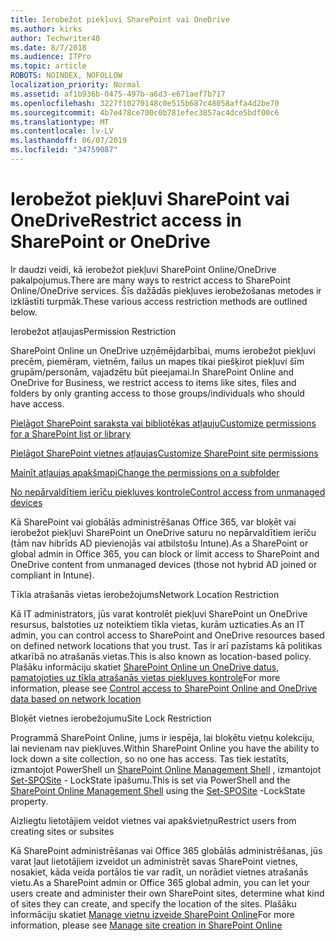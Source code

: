 ```yaml
---
title: Ierobežot piekļuvi SharePoint vai OneDrive
ms.author: kirks
author: Techwriter40
ms.date: 8/7/2018
ms.audience: ITPro
ms.topic: article
ROBOTS: NOINDEX, NOFOLLOW
localization_priority: Normal
ms.assetid: af1b936b-0475-497b-a6d3-e671aef7b717
ms.openlocfilehash: 3227f10270148c0e515b687c48058affa4d2be70
ms.sourcegitcommit: 4b7e478ce700c0b781efec3857ac4dce5bdf00c6
ms.translationtype: MT
ms.contentlocale: lv-LV
ms.lasthandoff: 06/07/2019
ms.locfileid: "34759087"
---
```

# <a name="restrict-access-in-sharepoint-or-onedrive"></a><span data-ttu-id="e7bc1-102">Ierobežot piekļuvi SharePoint vai OneDrive</span><span class="sxs-lookup"><span data-stu-id="e7bc1-102">Restrict access in SharePoint or OneDrive</span></span>

<span data-ttu-id="e7bc1-103">Ir daudzi veidi, kā ierobežot piekļuvi SharePoint Online/OneDrive pakalpojumus.</span><span class="sxs-lookup"><span data-stu-id="e7bc1-103">There are many ways to restrict access to SharePoint Online/OneDrive services.</span></span> <span data-ttu-id="e7bc1-104">Šīs dažādās piekļuves ierobežošanas metodes ir izklāstīti turpmāk.</span><span class="sxs-lookup"><span data-stu-id="e7bc1-104">These various access restriction methods are outlined below.</span></span> 

<span data-ttu-id="e7bc1-105">Ierobežot atļaujas</span><span class="sxs-lookup"><span data-stu-id="e7bc1-105">Permission Restriction</span></span>

<span data-ttu-id="e7bc1-106">SharePoint Online un OneDrive uzņēmējdarbībai, mums ierobežot piekļuvi precēm, piemēram, vietnēm, failus un mapes tikai piešķirot piekļuvi šīm grupām/personām, vajadzētu būt pieejamai.</span><span class="sxs-lookup"><span data-stu-id="e7bc1-106">In SharePoint Online and OneDrive for Business, we restrict access to items like sites, files and folders by only granting access to those groups/individuals who should have access.</span></span>

[<span data-ttu-id="e7bc1-107">Pielāgot SharePoint saraksta vai bibliotēkas atļauju</span><span class="sxs-lookup"><span data-stu-id="e7bc1-107">Customize permissions for a SharePoint list or library</span></span>](https://support.office.com/article/Customize-permissions-for-a-SharePoint-list-or-library-02d770f3-59eb-4910-a608-5f84cc297782)

[<span data-ttu-id="e7bc1-108">Pielāgot SharePoint vietnes atļaujas</span><span class="sxs-lookup"><span data-stu-id="e7bc1-108">Customize SharePoint site permissions</span></span>](https://docs.microsoft.com/sharepoint/customize-sharepoint-site-permissions)

[<span data-ttu-id="e7bc1-109">Mainīt atļaujas apakšmapi</span><span class="sxs-lookup"><span data-stu-id="e7bc1-109">Change the permissions on a subfolder</span></span>](https://support.office.com/article/Change-the-permissions-on-a-subfolder-5427BD7C-F20A-4F75-8CF2-5359DD45A1A6)

[<span data-ttu-id="e7bc1-110">No nepārvaldītiem ierīču piekļuves kontrole</span><span class="sxs-lookup"><span data-stu-id="e7bc1-110">Control access from unmanaged devices</span></span>](https://docs.microsoft.com/sharepoint/control-access-from-unmanaged-devices)

<span data-ttu-id="e7bc1-111">Kā SharePoint vai globālās administrēšanas Office 365, var bloķēt vai ierobežot piekļuvi SharePoint un OneDrive saturu no nepārvaldītiem ierīču (tām nav hibrīds AD pievienojās vai atbilstošu Intune).</span><span class="sxs-lookup"><span data-stu-id="e7bc1-111">As a SharePoint or global admin in Office 365, you can block or limit access to SharePoint and OneDrive content from unmanaged devices (those not hybrid AD joined or compliant in Intune).</span></span>

<span data-ttu-id="e7bc1-112">Tīkla atrašanās vietas ierobežojums</span><span class="sxs-lookup"><span data-stu-id="e7bc1-112">Network Location Restriction</span></span>

<span data-ttu-id="e7bc1-113">Kā IT administrators, jūs varat kontrolēt piekļuvi SharePoint un OneDrive resursus, balstoties uz noteiktiem tīkla vietas, kurām uzticaties.</span><span class="sxs-lookup"><span data-stu-id="e7bc1-113">As an IT admin, you can control access to SharePoint and OneDrive resources based on defined network locations that you trust.</span></span> <span data-ttu-id="e7bc1-114">Tas ir arī pazīstams kā politikas atkarībā no atrašanās vietas.</span><span class="sxs-lookup"><span data-stu-id="e7bc1-114">This is also known as location-based policy.</span></span> <span data-ttu-id="e7bc1-115">Plašāku informāciju skatiet [SharePoint Online un OneDrive datus, pamatojoties uz tīkla atrašanās vietas piekļuves kontrole](https://docs.microsoft.com/sharepoint/control-access-based-on-network-location)</span><span class="sxs-lookup"><span data-stu-id="e7bc1-115">For more information, please see [Control access to SharePoint Online and OneDrive data based on network location](https://docs.microsoft.com/sharepoint/control-access-based-on-network-location)</span></span>

<span data-ttu-id="e7bc1-116">Bloķēt vietnes ierobežojumu</span><span class="sxs-lookup"><span data-stu-id="e7bc1-116">Site Lock Restriction</span></span> 

<span data-ttu-id="e7bc1-117">Programmā SharePoint Online, jums ir iespēja, lai bloķētu vietņu kolekciju, lai nevienam nav piekļuves.</span><span class="sxs-lookup"><span data-stu-id="e7bc1-117">Within SharePoint Online you have the ability to lock down a site collection, so no one has access.</span></span> <span data-ttu-id="e7bc1-118">Tas tiek iestatīts, izmantojot PowerShell un [SharePoint Online Management Shell](https://docs.microsoft.com/powershell/sharepoint/sharepoint-online/connect-sharepoint-online?view=sharepoint-ps) , izmantojot [Set-SPOSite](https://docs.microsoft.com/powershell/module/sharepoint-online/set-sposite?view=sharepoint-ps) - LockState īpašumu.</span><span class="sxs-lookup"><span data-stu-id="e7bc1-118">This is set via PowerShell and the [SharePoint Online Management Shell](https://docs.microsoft.com/powershell/sharepoint/sharepoint-online/connect-sharepoint-online?view=sharepoint-ps) using the [Set-SPOSite](https://docs.microsoft.com/powershell/module/sharepoint-online/set-sposite?view=sharepoint-ps) -LockState property.</span></span>

<span data-ttu-id="e7bc1-119">Aizliegtu lietotājiem veidot vietnes vai apakšvietņu</span><span class="sxs-lookup"><span data-stu-id="e7bc1-119">Restrict users from creating sites or subsites</span></span>

<span data-ttu-id="e7bc1-120">Kā SharePoint administrēšanas vai Office 365 globālās administrēšanas, jūs varat ļaut lietotājiem izveidot un administrēt savas SharePoint vietnes, nosakiet, kāda veida portālos tie var radīt, un norādiet vietnes atrašanās vietu.</span><span class="sxs-lookup"><span data-stu-id="e7bc1-120">As a SharePoint admin or Office 365 global admin, you can let your users create and administer their own SharePoint sites, determine what kind of sites they can create, and specify the location of the sites.</span></span> <span data-ttu-id="e7bc1-121">Plašāku informāciju skatiet [Manage vietņu izveide SharePoint Online](https://docs.microsoft.com/sharepoint/manage-site-creation)</span><span class="sxs-lookup"><span data-stu-id="e7bc1-121">For more information, please see [Manage site creation in SharePoint Online](https://docs.microsoft.com/sharepoint/manage-site-creation)</span></span>

